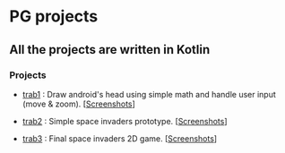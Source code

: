 # PG projects
## All the projects are written in Kotlin

### Projects
* [trab1](https://github.com/robyzzz/isel-projects/tree/master/PG/trab1/src) : Draw android's head using simple math and handle user input (move & zoom). [[Screenshots](https://github.com/awyxx/isel-projects/tree/master/PG/trab1/screenshots)]

* [trab2](https://github.com/robyzzz/isel-projects/tree/master/PG/trab2/spaceinvaders/src/main/kotlin) : Simple space invaders prototype. [[Screenshots](https://github.com/awyxx/isel-projects/tree/master/PG/trab2/screenshots)]

* [trab3](https://github.com/robyzzz/isel-projects/tree/master/PG/trab3/spaceinvaders/src/main/kotlin) : Final space invaders 2D game. [[Screenshots](https://github.com/awyxx/isel-projects/tree/master/PG/trab3/screenshots)]
